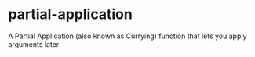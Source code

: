 # partial-application
A Partial Application (also known as Currying) function that lets you apply arguments later
